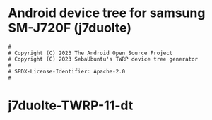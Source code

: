 # Android device tree for samsung SM-J720F (j7duolte)

```
#
# Copyright (C) 2023 The Android Open Source Project
# Copyright (C) 2023 SebaUbuntu's TWRP device tree generator
#
# SPDX-License-Identifier: Apache-2.0
#
```
# j7duolte-TWRP-11-dt
